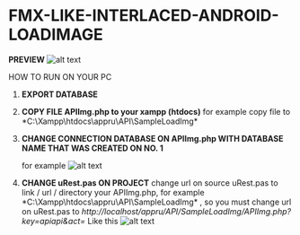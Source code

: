# FMX-LIKE-INTERLACED-ANDROID-LOADIMAGE
 
**PREVIEW**
![alt text](https://github.com/dondonondon/FMX-LIKE-INTERLACED-ANDROID-LOADIMAGE/blob/master/assets/img/Screenshot_20200904-001234.png?raw=true)

HOW TO RUN ON YOUR PC 
1. **EXPORT DATABASE**
2. **COPY FILE APIImg.php to your xampp (htdocs)**
   for example copy file to *C:\Xampp\htdocs\appru\API\SampleLoadImg\*
3. **CHANGE CONNECTION DATABASE ON APIImg.php WITH DATABASE NAME THAT WAS CREATED ON NO. 1**

   for example
![alt text](https://github.com/dondonondon/FMX-LIKE-INTERLACED-ANDROID-LOADIMAGE/blob/master/assets/img/DATABASECHANGE.PNG?raw=true)

4. **CHANGE uRest.pas ON PROJECT**
  change url on source uRest.pas to link / url / directory your APIImg.php, for example *C:\Xampp\htdocs\appru\API\SampleLoadImg\* , 
  so you must change url on uRest.pas to *http://localhost/appru/API/SampleLoadImg/APIImg.php?key=apiapi&act=* Like this
![alt text](https://github.com/dondonondon/FMX-LIKE-INTERLACED-ANDROID-LOADIMAGE/blob/master/assets/img/Rest.PNG?raw=true)
